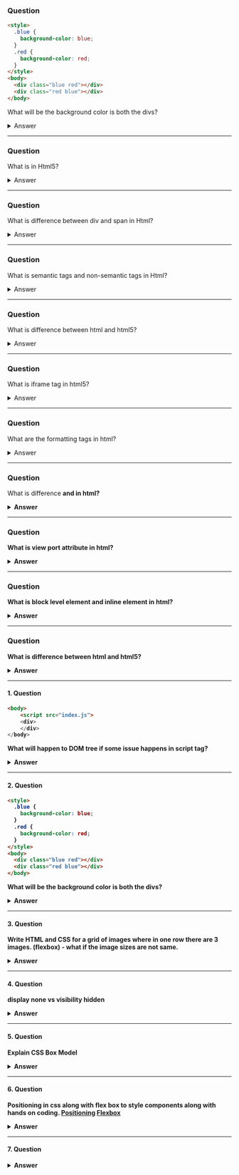 ### Question

```html
<style>
  .blue {
    background-color: blue;
  }
  .red {
    background-color: red;
  }
</style>
<body>
  <div class="blue red"></div>
  <div class="red blue"></div>
</body>
```

What will be the background color is both the divs?

<details>
<summary>Answer</summary>
<p>

</p>
</details>

---

### Question

What is <!Doctype html> in Html5?

<details>
<summary>Answer</summary>
<p>

</p>
</details>

---

### Question

What is difference between div and span in Html?

<details>
<summary>Answer</summary>
<p>

</p>
</details>

---

### Question

What is semantic tags and non-semantic tags in Html?

<details>
<summary>Answer</summary>
<p>

</p>
</details>

---

### Question

What is difference between html and html5?

<details>
<summary>Answer</summary>
<p>

</p>
</details>

---

### Question

What is iframe tag in html5?

<details>
<summary>Answer</summary>
<p>

</p>
</details>

---

### Question

What are the formatting tags in html?

<details>
<summary>Answer</summary>
<p>

</p>
</details>

---

### Question

What is difference <b> and <strong> in html?

<details>
<summary>Answer</summary>
<p>

</p>
</details>

---

### Question

What is view port attribute in html?

<details>
<summary>Answer</summary>
<p>

</p>
</details>

---

### Question

What is block level element and inline element in html?

<details>
<summary>Answer</summary>
<p>

</p>
</details>

---

### Question

What is difference between html and html5?

<details>
<summary>Answer</summary>
<p>

</p>
</details>

---

#### 1. Question

```html
<body>
    <script src="index.js">
    <div>
    </div>
</body>

```

What will happen to DOM tree if some issue happens in script tag?

<details>
<summary>Answer</summary>
<p>

</p>
</details>

---

#### 2. Question

```html
<style>
  .blue {
    background-color: blue;
  }
  .red {
    background-color: red;
  }
</style>
<body>
  <div class="blue red"></div>
  <div class="red blue"></div>
</body>
```

What will be the background color is both the divs?

<details>
<summary>Answer</summary>
<p>

</p>
</details>

---

#### 3. Question

Write HTML and CSS for a grid of images where in one row there are 3 images. (flexbox) - what if the image sizes are not same.

<details>
<summary>Answer</summary>
<p>

</p>
</details>

---

#### 4. Question

display none vs visibility hidden

<details>
<summary>Answer</summary>
<p>

</p>
</details>

---

#### 5. Question

Explain CSS Box Model

<details>
<summary>Answer</summary>
<p>

</p>
</details>

---

#### 6. Question

Positioning in css along with flex box to style components along with hands on coding.
[Positioning](https://developer.mozilla.org/en-US/docs/Web/CSS/position)
[Flexbox](https://developer.mozilla.org/en-US/docs/Web/CSS/CSS_Flexible_Box_Layout/Basic_Concepts_of_Flexbox)

<details>
<summary>Answer</summary>
<p>

</p>
</details>

---

#### 7. Question

<details>
<summary>Answer</summary>
<p>

</p>
</details>
